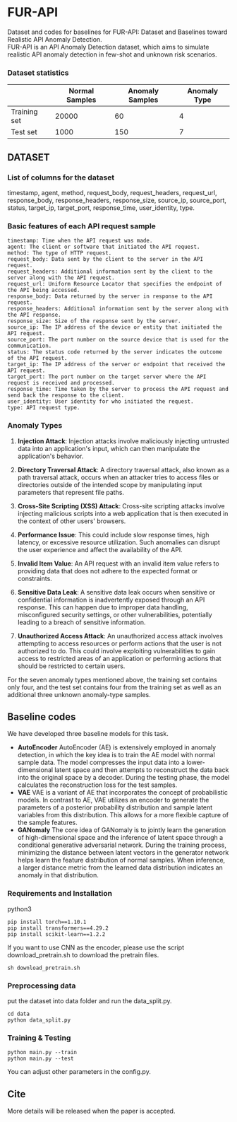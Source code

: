 # FUR-API
Dataset and codes for baselines for FUR-API: Dataset and Baselines toward Realistic API Anomaly Detection.   
FUR-API is an API Anomaly Detection dataset, which aims to simulate realistic API anomaly detection in few-shot and unknown risk scenarios. 

### Dataset statistics 
|          | Normal Samples | Anomaly Samples | Anomaly Type |
| -------- | -------------- | --------------- | ------------ |
| Training set | 20000 | 60 | 4 |
| Test set | 1000 | 150 | 7 |

## DATASET

### List of columns for the dataset
timestamp,	agent,	method,	request_body,	request_headers,	request_url,	response_body,	response_headers,	response_size,	source_ip,	source_port,	status,	target_ip,	target_port,	response_time,	user_identity, type.

### Basic features of each API request sample
```
timestamp: Time when the API request was made.  
agent: The client or software that initiated the API request.   
method: The type of HTTP request.  
request_body: Data sent by the client to the server in the API request.  
request_headers: Additional information sent by the client to the server along with the API request.  
request_url: Uniform Resource Locator that specifies the endpoint of the API being accessed.  
response_body: Data returned by the server in response to the API request.  
response_headers: Additional information sent by the server along with the API response.  
response_size: Size of the response sent by the server.  
source_ip: The IP address of the device or entity that initiated the API request.  
source_port: The port number on the source device that is used for the communication.   
status: The status code returned by the server indicates the outcome of the API request.  
target_ip: The IP address of the server or endpoint that received the API request.  
target_port: The port number on the target server where the API request is received and processed.  
response_time: Time taken by the server to process the API request and send back the response to the client.
user_identity: User identity for who initiated the request.
type: API request type.
```

### Anomaly Types
1. **Injection Attack**:
   Injection attacks involve maliciously injecting untrusted data into an application's input, which can then manipulate the application's behavior.

2. **Directory Traversal Attack**:
   A directory traversal attack, also known as a path traversal attack, occurs when an attacker tries to access files or directories outside of the intended scope by manipulating input parameters that represent file paths.

3. **Cross-Site Scripting (XSS) Attack**:
   Cross-site scripting attacks involve injecting malicious scripts into a web application that is then executed in the context of other users' browsers.

4. **Performance Issue**:
   This could include slow response times, high latency, or excessive resource utilization. Such anomalies can disrupt the user experience and affect the availability of the API.

5. **Invalid Item Value**:
   An API request with an invalid item value refers to providing data that does not adhere to the expected format or constraints.

6. **Sensitive Data Leak**:
   A sensitive data leak occurs when sensitive or confidential information is inadvertently exposed through an API response. This can happen due to improper data handling, misconfigured security settings, or other vulnerabilities, potentially leading to a breach of sensitive information.

7. **Unauthorized Access Attack**:
   An unauthorized access attack involves attempting to access resources or perform actions that the user is not authorized to do. This could involve exploiting vulnerabilities to gain access to restricted areas of an application or performing actions that should be restricted to certain users.

For the seven anomaly types mentioned above, the training set contains only four, and the test set contains four from the training set as well as an additional three unknown anomaly-type samples.


## Baseline codes

We have developed three baseline models for this task.

* **AutoEncoder** AutoEncoder (AE) is extensively employed in anomaly detection, in which the key idea is to train the AE model with normal sample data.
The model compresses the input data into a lower-dimensional latent space and then attempts to reconstruct the data back into the original space by a decoder. 
During the testing phase, the model calculates the reconstruction loss for the test samples.
* **VAE** VAE is a variant of AE that incorporates the concept of probabilistic models. 
In contrast to AE, VAE utilizes an encoder to generate the parameters of a posterior probability distribution and sample latent variables from this distribution. This allows for a more flexible capture of the sample features.
* **GANomaly** The core idea of GANomaly is to jointly learn the generation of high-dimensional space and the inference of latent space through a conditional generative adversarial network. 
During the training process, minimizing the distance between latent vectors in the generator network helps learn the feature distribution of normal samples. 
When inference, a larger distance metric from the learned data distribution indicates an anomaly in that distribution.

### Requirements and Installation
python3  
```
pip install torch==1.10.1
pip install transformers==4.29.2
pip install scikit-learn==1.2.2
```
If you want to use CNN as the encoder, please use the script download_pretrain.sh to download the pretrain files.
```
sh download_pretrain.sh
```

### Preprocessing data
put the dataset into data folder and run the data_split.py.
```
cd data
python data_split.py
```

### Training & Testing
```
python main.py --train
python main.py --test
```

You can adjust other parameters in the config.py.


## Cite
More details will be released when the paper is accepted.
